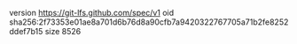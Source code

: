 version https://git-lfs.github.com/spec/v1
oid sha256:2f73353e01ae8a701d6b76d8a90cfb7a9420322767705a71b2fe8252ddef7b15
size 8526
